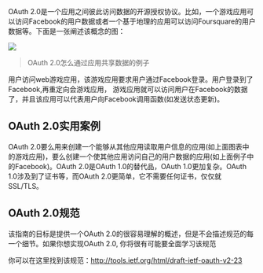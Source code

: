 <p> OAuth 2.0是一个应用之间彼此访问数据的开源授权协议。比如，一个游戏应用可以访问Facebook的用户数据或者一个基于地理的应用可以访问Foursquare的用户数据等。下面是一张阐述该概念的图： </p>

<p><img src='https://cloud.itgogogo.cn/typora/01、OAuth 2.0 引言/1654782667256.png'></p>

<blockquote> 
<p>OAuth 2.0怎么通过应用共享数据的例子</p>
 </blockquote>

<p> 用户访问web游戏应用，该游戏应用要求用户通过Facebook登录。用户登录到了Facebook,再重定向会游戏应用， 游戏应用就可以访问用户在Facebook的数据了，并且该应用可以代表用户向Facebook调用函数(如发送状态更新)。 </p>



##  OAuth 2.0实用案例
<p> OAuth 2.0要么用来创建一个能够从其他应用读取用户信息的应用(如上面图表中的游戏应用)，要么创建一个使其他应用访问自己的用户数据的应用(如上面例子中的Facebook)。OAuth 2.0是OAuth 1.0的替代品，OAuth 1.0更加复杂。OAuth 1.0涉及到了证书等，而OAuth 2.0更简单，它不需要任何证书，仅仅就SSL/TLS。 </p>



##  OAuth 2.0规范
<p> 该指南的目标是提供一个OAuth 2.0的很容易理解的概述，但是不会描述规范的每一个细节。如果你想实现OAuth 2.0, 你将很有可能要全面学习该规范 </p>

<p> 你可以在这里找到该规范：<a target="_blank" rel="nofllow" href="http://tools.ietf.org/html/draft-ietf-oauth-v2-23">http://tools.ietf.org/html/draft-ietf-oauth-v2-23</a> </p>

